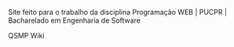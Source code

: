 Site feito para o trabalho da disciplina Programação WEB | PUCPR | Bacharelado em Engenharia de Software

QSMP Wiki
 
